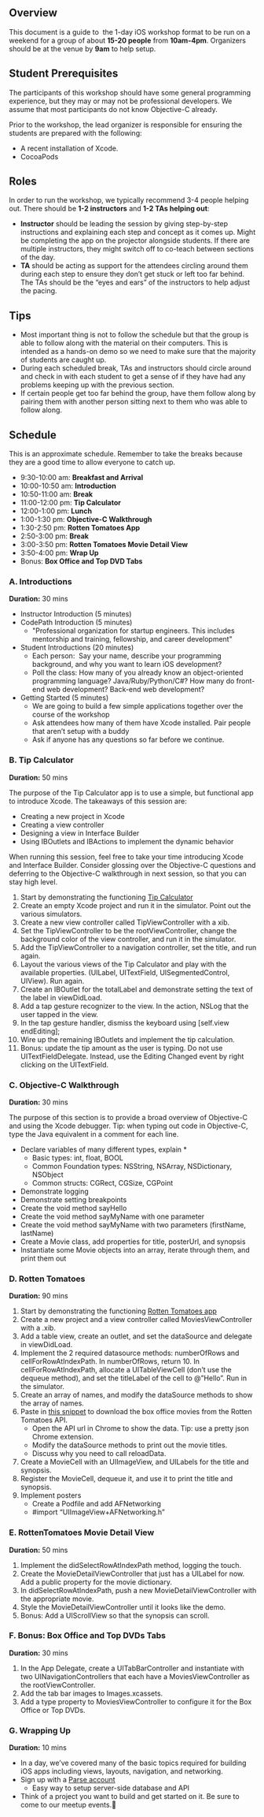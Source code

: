 ## Overview

This document is a guide to  the 1-day iOS workshop format to be run on a weekend for a group of about **15-20 people** from **10am-4pm**. Organizers should be at the venue by **9am** to help setup.

## Student Prerequisites

The participants of this workshop should have some general programming experience, but they may or may not be professional developers. We assume that most participants do not know Objective-C already.

Prior to the workshop, the lead organizer is responsible for ensuring the students are prepared with the following:

* A recent installation of Xcode.
* CocoaPods
  
## Roles

In order to run the workshop, we typically recommend 3-4 people helping out. There should be **1-2 instructors** and **1-2 TAs helping out**:

* **Instructor** should be leading the session by giving step-by-step instructions and explaining each step and concept as it comes up. Might be completing the app on the projector alongside students. If there are multiple instructors, they might switch off to co-teach between sections of the day.
* **TA** should be acting as support for the attendees circling around them during each step to ensure they don’t get stuck or left too far behind. The TAs should be the “eyes and ears” of the instructors to help adjust the pacing.

## Tips

* Most important thing is not to follow the schedule but that the group is able to follow along with the material on their computers. This is intended as a hands-on demo so we need to make sure that the majority of students are caught up.
* During each scheduled break, TAs and instructors should circle around and check in with each student to get a sense of if they have had any problems keeping up with the previous section.
* If certain people get too far behind the group, have them follow along by pairing them with another person sitting next to them who was able to follow along.

## Schedule

This is an approximate schedule. Remember to take the breaks because they are a good time to allow everyone to catch up.

* 9:30-10:00 am: **Breakfast and Arrival**
* 10:00-10:50 am: **Introduction**
* 10:50-11:00 am: **Break**
* 11:00-12:00 pm: **Tip Calculator**
* 12:00-1:00 pm: **Lunch**
* 1:00-1:30 pm:	**Objective-C Walkthrough**
* 1:30-2:50 pm:	**Rotten Tomatoes App**
* 2:50-3:00 pm:	**Break**
* 3:00-3:50 pm:	**Rotten Tomatoes Movie Detail View**
* 3:50-4:00 pm:	**Wrap Up**
* Bonus:	**Box Office and Top DVD Tabs**

### A. Introductions

**Duration:** 30 mins

* Instructor Introduction (5 minutes)
* CodePath Introduction (5 minutes)
    * "Professional organization for startup engineers. This includes mentorship and training, fellowship, and career development"
* Student Introductions (20 minutes)
    * Each person:  Say your name, describe your programming background, and why you want to learn iOS development?
    * Poll the class: How many of you already know an object-oriented programming language? Java/Ruby/Python/C#? How many do front-end web development? Back-end web development?
* Getting Started (5 minutes)
    * We are going to build a few simple applications together over the course of the workshop
    * Ask attendees how many of them have Xcode installed. Pair people that aren’t setup with a buddy
    * Ask if anyone has any questions so far before we continue.

### B. Tip Calculator

**Duration:** 50 mins
  
The purpose of the Tip Calculator app is to use a simple, but functional app to introduce Xcode. The takeaways of this session are:

* Creating a new project in Xcode
* Creating a view controller
* Designing a view in Interface Builder
* Using IBOutlets and IBActions to implement the dynamic behavior
  
When running this session, feel free to take your time introducing Xcode and Interface Builder. Consider glossing over the Objective-C questions and deferring to the Objective-C walkthrough in next session, so that you can stay high level.

1. Start by demonstrating the functioning [Tip Calculator](https://github.com/thecodepath/ios_tipster)
1. Create an empty Xcode project and run it in the simulator. Point out the various simulators.
1. Create a new view controller called TipViewController with a xib.
1. Set the TipViewController to be the rootViewController, change the background color of the view controller, and run it in the simulator.
1. Add the TipViewController to a navigation controller, set the title, and run again.
1. Layout the various views of the Tip Calculator and play with the available properties. (UILabel, UITextField, UISegmentedControl, UIView). Run again.
1. Create an IBOutlet for the totalLabel and demonstrate setting the text of the label in viewDidLoad.
1. Add a tap gesture recognizer to the view. In the action, NSLog that the user tapped in the view.
1. In the tap gesture handler, dismiss the keyboard using [self.view endEditing];
1. Wire up the remaining IBOutlets and implement the tip calculation.
1. Bonus: update the tip amount as the user is typing. Do not use UITextFieldDelegate. Instead, use the Editing Changed event by right clicking on the UITextField.

### C. Objective-C Walkthrough

**Duration:**  30 mins

The purpose of this section is to provide a broad overview of Objective-C and using the Xcode debugger. Tip: when typing out code in Objective-C, type the Java equivalent in a comment for each line.

* Declare variables of many different types, explain *
    * Basic types: int, float, BOOL
    * Common Foundation types: NSString, NSArray, NSDictionary, NSObject
    * Common structs: CGRect, CGSize, CGPoint
* Demonstrate logging
* Demonstrate setting breakpoints
* Create the void method sayHello
* Create the void method sayMyName with one parameter
* Create the void method sayMyName with two parameters (firstName, lastName)
* Create a Movie class, add properties for title, posterUrl, and synopsis
* Instantiate some Movie objects into an array, iterate through them, and print them out

### D. Rotten Tomatoes

**Duration:** 90 mins

1. Start by demonstrating the functioning [Rotten Tomatoes app](https://github.com/thecodepath/ios_tomatoes)
1. Create a new project and a view controller called MoviesViewController with a .xib.
1. Add a table view, create an outlet, and set the dataSource and delegate in viewDidLoad.
1. Implement the 2 required datasource methods: numberOfRows and cellForRowAtIndexPath. In numberOfRows, return 10. In cellForRowAtIndexPath, allocate a UITableViewCell (don’t use the dequeue method), and set the titleLabel of the cell to @”Hello”. Run in the simulator.
1. Create an array of names, and modify the dataSource methods to show the array of names.
1. Paste in [this snippet](https://gist.github.com/timothy1ee/8308396) to download the box office movies from the Rotten Tomatoes API.
    * Open the API url in Chrome to show the data. Tip: use a pretty json Chrome extension.
    * Modify the dataSource methods to print out the movie titles.
    * Discuss why you need to call reloadData.
1. Create a MovieCell with an UIImageView, and UILabels for the title and synopsis.
1. Register the MovieCell, dequeue it, and use it to print the title and synopsis.
1. Implement posters
    * Create a Podfile and add AFNetworking
    * #import “UIImageView+AFNetworking.h”

### E. RottenTomatoes Movie Detail View

**Duration:**  50 mins

1. Implement the didSelectRowAtIndexPath method, logging the touch.
1. Create the MovieDetailViewController that just has a UILabel for now. Add a public property for the movie dictionary.
1. In didSelectRowAtIndexPath, push a new MovieDetailViewController with the appropriate movie.
1. Style the MovieDetailViewController until it looks like the demo.
1. Bonus: Add a UIScrollView so that the synopsis can scroll.

### F. Bonus: Box Office and Top DVDs Tabs

**Duration:**  30 mins

1. In the App Delegate, create a UITabBarController and instantiate with two UINavigationControllers that each have a MoviesViewController as the rootViewController.
1. Add the tab bar images to Images.xcassets.
1. Add a type property to MoviesViewController to configure it for the Box Office or Top DVDs.

### G. Wrapping Up

**Duration:** 10 mins

* In a day, we’ve covered many of the basic topics required for building iOS apps including views, layouts, navigation, and networking. 
* Sign up with a [Parse account](https://parse.com/docs/android_guide)
    * Easy way to setup server-side database and API
* Think of a project you want to build and get started on it. Be sure to come to our meetup events.